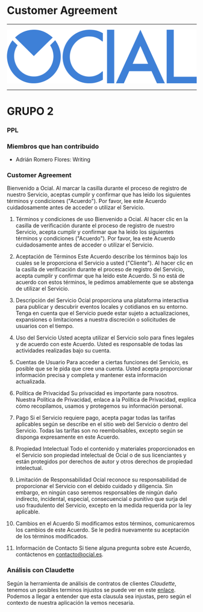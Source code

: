 # Customer Agreement
---

<MDXLayout>
  <img src="https://github.com/ispp-2324-ocial/KB/blob/main/assets/Texto_Ocial.png?raw=true" alt="Texto_Ocial" className="img-centered img-custom-height" />
</MDXLayout>

---

# GRUPO 2

### PPL

### Miembros que han contribuido

- Adrián Romero Flores: Writing


### Customer Agreement

Bienvenido a Ocial. Al marcar la casilla durante el proceso de registro de nuestro Servicio, aceptas cumplir y confirmar que has leído los siguientes términos y condiciones ("Acuerdo"). Por favor, lee este Acuerdo cuidadosamente antes de acceder o utilizar el Servicio.

1. Términos y condiciones de uso
      Bienvenido a Ocial. Al hacer clic en la casilla de verificación durante el proceso de registro de nuestro Servicio, acepta cumplir y confirmar que ha leído los siguientes términos y condiciones ("Acuerdo"). Por favor, lea este Acuerdo cuidadosamente antes de acceder o utilizar el Servicio.

2. Aceptación de Términos
      Este Acuerdo describe los términos bajo los cuales se le proporciona el Servicio a usted ("Cliente"). Al hacer clic en la casilla de verificación durante el proceso de registro del Servicio, acepta cumplir y confirmar que ha leído este Acuerdo. Si no está de acuerdo con estos términos, le pedimos amablemente que se abstenga de utilizar el Servicio.

3. Descripción del Servicio
   Ocial proporciona una plataforma interactiva para publicar y descubrir eventos locales y cotidianos en su entorno. Tenga en cuenta que el Servicio puede estar sujeto a actualizaciones, expansiones o limitaciones a nuestra discreción o solicitudes de usuarios con el tiempo.

4. Uso del Servicio
   Usted acepta utilizar el Servicio solo para fines legales y de acuerdo con este Acuerdo. Usted es responsable de todas las actividades realizadas bajo su cuenta.

5. Cuentas de Usuario
   Para acceder a ciertas funciones del Servicio, es posible que se le pida que cree una cuenta. Usted acepta proporcionar información precisa y completa y mantener esta información actualizada.

6. Política de Privacidad
   Su privacidad es importante para nosotros. Nuestra Política de Privacidad, enlace a la Política de Privacidad, explica cómo recopilamos, usamos y protegemos su información personal.

7. Pago
Si el Servicio requiere pago, acepta pagar todas las tarifas aplicables según se describe en el sitio web del Servicio o dentro del Servicio. Todas las tarifas son no reembolsables, excepto según se disponga expresamente en este Acuerdo.

8. Propiedad Intelectual
Todo el contenido y materiales proporcionados en el Servicio son propiedad intelectual de Ocial o de sus licenciantes y están protegidos por derechos de autor y otros derechos de propiedad intelectual.

9. Limitación de Responsabilidad
Ocial reconoce su responsabilidad de proporcionar el Servicio con el debido cuidado y diligencia. Sin embargo, en ningún caso seremos responsables de ningún daño indirecto, incidental, especial, consecuencial o punitivo que surja del uso fraudulento del Servicio, excepto en la medida requerida por la ley aplicable.

10. Cambios en el Acuerdo
Si modificamos estos términos, comunicaremos los cambios de este Acuerdo. Se le pedirá nuevamente su aceptación de los términos modificados.

11. Información de Contacto
Si tiene alguna pregunta sobre este Acuerdo, contáctenos en contacto@ocial.es.

### Análisis con Claudette
Según la herramienta de análisis de contratos de clientes *Claudette*, tenemos un posibles terminos injustos se puede ver en este [enlace](http://claudette.eui.eu/demo/answers/cTvSs9wGOb.html). Podemos a llegar a entender que esta clausula sea injustas, pero según el contexto de nuestra aplicación la vemos necesaria.
